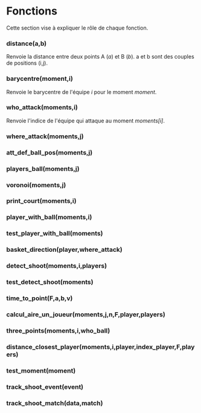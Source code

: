 
# Fonctions

Cette section vise à expliquer le rôle de chaque fonction. 

### distance(a,b)
Renvoie la distance entre deux points A (*a*) et B (*b*).
a et b sont des couples de positions (i,j). 

### barycentre(moment,i)
Renvoie le barycentre de l'équipe *i* pour le moment *moment*.

### who_attack(moments,i)
Renvoie l'indice de l'équipe qui attaque au moment *moments[i]*.

### where_attack(moments,j)

### att_def_ball_pos(moments,j)

### players_ball(moments,j)

### voronoi(moments,j)

### print_court(moments,i)

### player_with_ball(moments,i)

### test_player_with_ball(moments)

### basket_direction(player,where_attack)

### detect_shoot(moments,i,players)

### test_detect_shoot(moments)

### time_to_point(F,a,b,v)

### calcul_aire_un_joueur(moments,j,n,F,player,players)

### three_points(moments,i,who_ball)

### distance_closest_player(moments,i,player,index_player,F,players)

### test_moment(moment)

### track_shoot_event(event)

### track_shoot_match(data,match)
